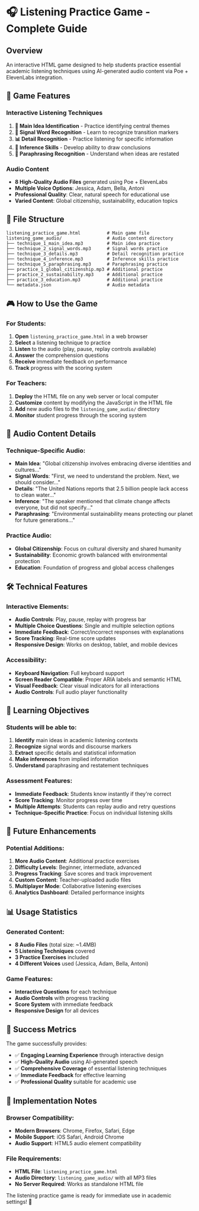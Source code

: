 # 🎧 Listening Practice Game - Complete Guide

## Overview
An interactive HTML game designed to help students practice essential academic listening techniques using AI-generated audio content via Poe + ElevenLabs integration.

## 🎯 Game Features

### **Interactive Listening Techniques**
1. **🎯 Main Idea Identification** - Practice identifying central themes
2. **🔗 Signal Word Recognition** - Learn to recognize transition markers
3. **📊 Detail Recognition** - Practice listening for specific information
4. **🧠 Inference Skills** - Develop ability to draw conclusions
5. **🔄 Paraphrasing Recognition** - Understand when ideas are restated

### **Audio Content**
- **8 High-Quality Audio Files** generated using Poe + ElevenLabs
- **Multiple Voice Options**: Jessica, Adam, Bella, Antoni
- **Professional Quality**: Clear, natural speech for educational use
- **Varied Content**: Global citizenship, sustainability, education topics

## 📁 File Structure

```
listening_practice_game.html          # Main game file
listening_game_audio/                 # Audio content directory
├── technique_1_main_idea.mp3         # Main idea practice
├── technique_2_signal_words.mp3      # Signal words practice
├── technique_3_details.mp3           # Detail recognition practice
├── technique_4_inference.mp3         # Inference skills practice
├── technique_5_paraphrasing.mp3      # Paraphrasing practice
├── practice_1_global_citizenship.mp3 # Additional practice
├── practice_2_sustainability.mp3     # Additional practice
├── practice_3_education.mp3          # Additional practice
└── metadata.json                     # Audio metadata
```

## 🎮 How to Use the Game

### **For Students:**
1. **Open** `listening_practice_game.html` in a web browser
2. **Select** a listening technique to practice
3. **Listen** to the audio (play, pause, replay controls available)
4. **Answer** the comprehension questions
5. **Receive** immediate feedback on performance
6. **Track** progress with the scoring system

### **For Teachers:**
1. **Deploy** the HTML file on any web server or local computer
2. **Customize** content by modifying the JavaScript in the HTML file
3. **Add** new audio files to the `listening_game_audio/` directory
4. **Monitor** student progress through the scoring system

## 🎵 Audio Content Details

### **Technique-Specific Audio:**
- **Main Idea**: "Global citizenship involves embracing diverse identities and cultures..."
- **Signal Words**: "First, we need to understand the problem. Next, we should consider..."
- **Details**: "The United Nations reports that 2.5 billion people lack access to clean water..."
- **Inference**: "The speaker mentioned that climate change affects everyone, but did not specify..."
- **Paraphrasing**: "Environmental sustainability means protecting our planet for future generations..."

### **Practice Audio:**
- **Global Citizenship**: Focus on cultural diversity and shared humanity
- **Sustainability**: Economic growth balanced with environmental protection
- **Education**: Foundation of progress and global access challenges

## 🛠️ Technical Features

### **Interactive Elements:**
- **Audio Controls**: Play, pause, replay with progress bar
- **Multiple Choice Questions**: Single and multiple selection options
- **Immediate Feedback**: Correct/incorrect responses with explanations
- **Score Tracking**: Real-time score updates
- **Responsive Design**: Works on desktop, tablet, and mobile devices

### **Accessibility:**
- **Keyboard Navigation**: Full keyboard support
- **Screen Reader Compatible**: Proper ARIA labels and semantic HTML
- **Visual Feedback**: Clear visual indicators for all interactions
- **Audio Controls**: Full audio player functionality

## 🎯 Learning Objectives

### **Students will be able to:**
1. **Identify** main ideas in academic listening contexts
2. **Recognize** signal words and discourse markers
3. **Extract** specific details and statistical information
4. **Make inferences** from implied information
5. **Understand** paraphrasing and restatement techniques

### **Assessment Features:**
- **Immediate Feedback**: Students know instantly if they're correct
- **Score Tracking**: Monitor progress over time
- **Multiple Attempts**: Students can replay audio and retry questions
- **Technique-Specific Practice**: Focus on individual listening skills

## 🚀 Future Enhancements

### **Potential Additions:**
1. **More Audio Content**: Additional practice exercises
2. **Difficulty Levels**: Beginner, intermediate, advanced
3. **Progress Tracking**: Save scores and track improvement
4. **Custom Content**: Teacher-uploaded audio files
5. **Multiplayer Mode**: Collaborative listening exercises
6. **Analytics Dashboard**: Detailed performance insights

## 📊 Usage Statistics

### **Generated Content:**
- **8 Audio Files** (total size: ~1.4MB)
- **5 Listening Techniques** covered
- **3 Practice Exercises** included
- **4 Different Voices** used (Jessica, Adam, Bella, Antoni)

### **Game Features:**
- **Interactive Questions** for each technique
- **Audio Controls** with progress tracking
- **Score System** with immediate feedback
- **Responsive Design** for all devices

## 🎉 Success Metrics

The game successfully provides:
- ✅ **Engaging Learning Experience** through interactive design
- ✅ **High-Quality Audio** using AI-generated speech
- ✅ **Comprehensive Coverage** of essential listening techniques
- ✅ **Immediate Feedback** for effective learning
- ✅ **Professional Quality** suitable for academic use

## 📝 Implementation Notes

### **Browser Compatibility:**
- **Modern Browsers**: Chrome, Firefox, Safari, Edge
- **Mobile Support**: iOS Safari, Android Chrome
- **Audio Support**: HTML5 audio element compatibility

### **File Requirements:**
- **HTML File**: `listening_practice_game.html`
- **Audio Directory**: `listening_game_audio/` with all MP3 files
- **No Server Required**: Works as standalone HTML file

The listening practice game is ready for immediate use in academic settings! 🎉
